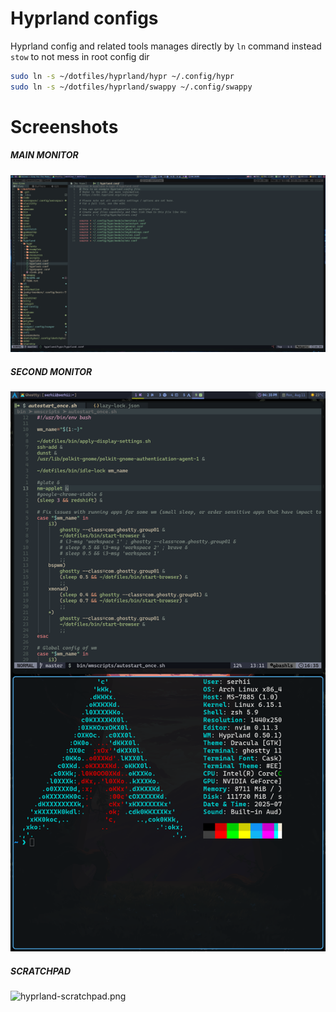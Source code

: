 # Hyprland configs

Hyprland config and related tools manages directly by `ln` command
instead `stow` to not mess in root config dir

```bash
sudo ln -s ~/dotfiles/hyprland/hypr ~/.config/hypr
sudo ln -s ~/dotfiles/hyprland/swappy ~/.config/swappy

```

# Screenshots

##### MAIN MONITOR

![hyprland-main.png](../screenshots/hyprland/hyprland-main.png)

##### SECOND MONITOR

![hyprland-second.png](../screenshots/hyprland/hyprland-second.png)

##### SCRATCHPAD

![hyprland-scratchpad.png](../screenshots/hyprland/hyprland-scratchpad.png)